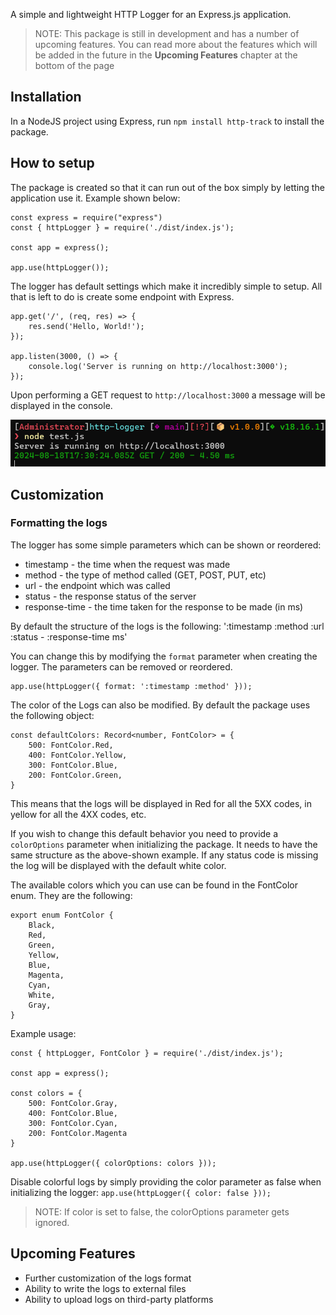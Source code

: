 A simple and lightweight HTTP Logger for an Express.js application.

> NOTE: This package is still in development and has a number of upcoming features. You can read more about the features which will be added in the future in the **Upcoming Features** chapter at the bottom of the page

## Installation

In a NodeJS project using Express, run `npm install http-track` to install the package.

## How to setup

The package is created so that it can run out of the box simply by letting the application use it. Example shown below:

```
const express = require("express")
const { httpLogger } = require('./dist/index.js');

const app = express();

app.use(httpLogger());
```

The logger has default settings which make it incredibly simple to setup. All that is left to do is create some endpoint with Express.

```
app.get('/', (req, res) => {
    res.send('Hello, World!');
});

app.listen(3000, () => {
    console.log('Server is running on http://localhost:3000');
});
```

Upon performing a GET request to `http://localhost:3000` a message will be displayed in the console.

![Example GET request](./assets/example_request.png)

## Customization

### Formatting the logs

The logger has some simple parameters which can be shown or reordered:

- timestamp - the time when the request was made
- method - the type of method called (GET, POST, PUT, etc)
- url - the endpoint which was called
- status - the response status of the server
- response-time - the time taken for the response to be made (in ms)

By default the structure of the logs is the following:
':timestamp :method :url :status - :response-time ms'

You can change this by modifying the `format` parameter when creating the logger. The parameters can be removed or reordered.

```
app.use(httpLogger({ format: ':timestamp :method' }));
```

The color of the Logs can also be modified. By default the package uses the following object:

```
const defaultColors: Record<number, FontColor> = {
    500: FontColor.Red,
    400: FontColor.Yellow,
    300: FontColor.Blue,
    200: FontColor.Green,
}
```

This means that the logs will be displayed in Red for all the 5XX codes, in yellow for all the 4XX codes, etc.

If you wish to change this default behavior you need to provide a `colorOptions` parameter when initializing the package. It needs to have the same structure as the above-shown example. If any status code is missing the log will be displayed with the default white color.

The available colors which you can use can be found in the FontColor enum. They are the following:

```
export enum FontColor {
    Black,
    Red,
    Green,
    Yellow,
    Blue,
    Magenta,
    Cyan,
    White,
    Gray,
}
```

Example usage:

```
const { httpLogger, FontColor } = require('./dist/index.js');

const app = express();

const colors = {
    500: FontColor.Gray,
    400: FontColor.Blue,
    300: FontColor.Cyan,
    200: FontColor.Magenta
}

app.use(httpLogger({ colorOptions: colors }));
```

Disable colorful logs by simply providing the color parameter as false when initializing the logger: `app.use(httpLogger({ color: false }));`

>NOTE: If color is set to false, the colorOptions parameter gets ignored.

## Upcoming Features

- Further customization of the logs format
- Ability to write the logs to external files
- Ability to upload logs on third-party platforms

